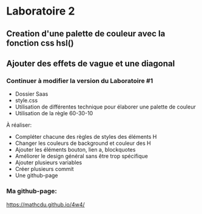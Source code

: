 # Laboratoire 2

## Creation d'une palette de couleur avec la fonction css hsl()

## Ajouter des effets de vague et une diagonal

### Continuer à modifier la version du Laboratoire #1

- Dossier Saas
- style.css
- Utilisation de différentes technique pour élaborer une palette de couleur
- Utilisation de la règle 60-30-10

À réaliser:

- Compléter chacune des règles de styles des éléments H
- Changer les couleurs de background et couleur des H
- Ajouter les éléments bouton, lien a, blockquotes
- Améliorer le design général sans être trop spécifique
- Ajouter plusieurs variables
- Créer plusieurs commit
- Une github-page

### Ma github-page:

https://mathcdu.github.io/4w4/
